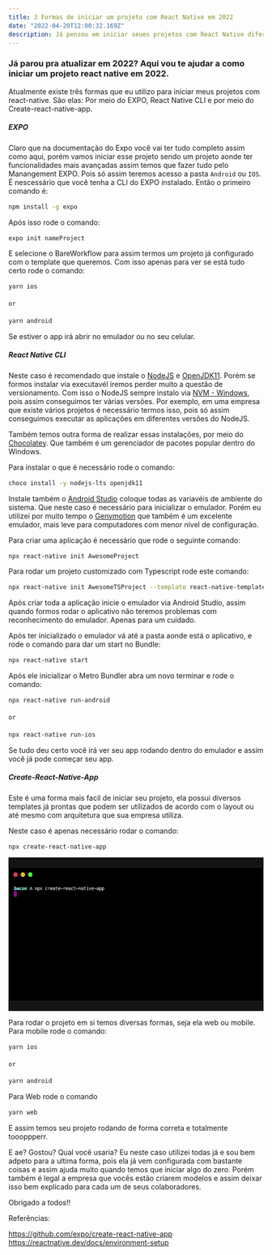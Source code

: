```yaml
---
title: 3 Formas de iniciar um projeto com React Native em 2022
date: "2022-04-20T12:00:32.169Z"
description: Já pensou em iniciar seues projetos com React Native diferente? Então aqui você vai aprender 3 formas diferentes, utilizando ferramentas de alto nivél de rendimento.
---
```


### Já parou pra atualizar em 2022? Aqui vou te ajudar a como iniciar um projeto react native em 2022.

Atualmente existe três formas que eu utilizo para iniciar meus projetos com react-native.
São elas: Por meio do EXPO, React Native CLI e por meio do Create-react-native-app.

##### EXPO

Claro que na documentação do Expo você vai ter tudo completo assim como aqui, porém vamos iniciar esse projeto sendo um projeto aonde ter funcionalidades mais avançadas assim temos que fazer tudo pelo Manangement EXPO. Pois só assim teremos acesso a pasta `Android` ou `IOS`. É nescessário que você tenha a CLI do EXPO instalado. Então o primeiro comando é:

```bash
npm install -g expo
```

Após isso rode o comando:

```bash
expo init nameProject
```

E selecione o BareWorkflow para assim termos um projeto já configurado com o template que queremos. Com isso apenas para ver se está tudo certo rode o comando:

```bash
yarn ios

or

yarn android
```

Se estiver o app irá abrir no emulador ou no seu celular.

##### React Native CLI

Neste caso é recomendado que instale o <a href="https://nodejs.org/en/">NodeJS</a> e <a href="https://openjdk.java.net/projects/jdk/11/">OpenJDK11</a>. Porém se formos instalar via executavél iremos perder muito a questão de versionamento. Com isso o NodeJS sempre instalo via <a href="https://github.com/coreybutler/nvm-windows">NVM - Windows</a>, pois assim conseguimos ter várias versões. Por exemplo, em uma empresa que existe vários projetos é necessário termos isso, pois só assim conseguimos executar as aplicações em diferentes versões do NodeJS.

Também temos outra forma de realizar essas instalações, por meio do <a href="https://chocolatey.org/">Chocolatey</a>. Que também é um gerenciador de pacotes popular dentro do Windows.

Para instalar o que é necessário rode o comando:

```bash
choco install -y nodejs-lts openjdk11
```

Instale também o <a href="https://developer.android.com/studio/index.html">Android Studio</a> coloque todas as variavéis de ambiente do sistema. Que neste caso é necessário para inicializar o emulador. Porém eu utilizei por muito tempo o <a href="https://www.genymotion.com/">Genymotion</a> que também é um excelente emulador, mais leve para computadores com menor nível de configuração.

Para criar uma aplicação é necessário que rode o seguinte comando:

```bash
npx react-native init AwesomeProject
```

Para rodar um projeto customizado com Typescript rode este comando:

```bash
npx react-native init AwesomeTSProject --template react-native-template-typescript
```

Após criar toda a aplicação inicie o emulador via Android Studio, assim quando formos rodar o aplicativo não teremos problemas com reconhecimento do emulador. Apenas para um cuidado.

Após ter inicializado o emulador vá até a pasta aonde está o aplicativo, e rode o comando para dar um start no Bundle:

```bash
npx react-native start
```

Após ele inicializar o Metro Bundler abra um novo terminar e rode o comando:

```bash
npx react-native run-android

or 

npx react-native run-ios
```

Se tudo deu certo você irá ver seu app rodando dentro do emulador e assim você já pode começar seu app.

##### Create-React-Native-App

Este é uma forma mais facil de iniciar seu projeto, ela possui diversos templates já prontas que podem ser utilizados de acordo com o layout ou até mesmo com arquitetura que sua empresa utiliza.

Neste caso é apenas necessário rodar o comando:

```bash
npx create-react-native-app
```

<p align="left">
  <img align="center" alt="Product: demo" src="../../../src/images/crna.gif" />
</p>

Para rodar o projeto em si temos diversas formas, seja ela web ou mobile. Para mobile rode o comando:

```bash
yarn ios

or

yarn android
```

Para Web rode o comando

```bash
yarn web
```

E assim temos seu projeto rodando de forma correta e totalmente toooppperr.

E ae? Gostou? Qual você usaria? 
Eu neste caso utilizei todas já e sou bem adpeto para a ultima forma, pois ela já vem configurada com bastante coisas e assim ajuda muito quando temos que iniciar algo do zero. Porém também é legal a empresa que vocês estão criarem modelos e assim deixar isso bem explicado para cada um de seus colaboradores.

Obrigado a todos!!

Referências:

https://github.com/expo/create-react-native-app <br>
https://reactnative.dev/docs/environment-setup

